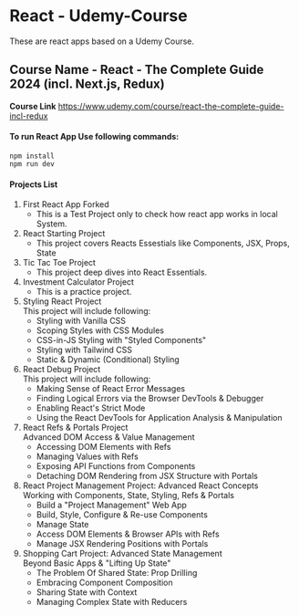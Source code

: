 # React - Udemy-Course
These are react apps based on a Udemy Course.

<h2>Course Name - React - The Complete Guide 2024 (incl. Next.js, Redux)</h2>

<b>Course Link</b>
https://www.udemy.com/course/react-the-complete-guide-incl-redux

<p>
<h4>To run React App Use following commands:</h4>
<p>

```npm
npm install
npm run dev
```

</p>
</P>

<h4>Projects List</h4>
<ol>
  <li>First React App Forked
    <ul>
      <li>This is a Test Project only to check how react app works in local System.</li>
    </ul>
  </li>
  <li>React Starting Project
    <ul>
      <li>This project covers Reacts Essestials like Components, JSX, Props, State</li>
    </ul>
  </li>
  <li>Tic Tac Toe Project
    <ul>
      <li>This project deep dives into React Essentials.</li>
    </ul>
  </li>
  <li>Investment Calculator Project
    <ul>
      <li>This is a practice project.</li>
    </ul>
  </li>
  <li>Styling React Project <br>
  This project will include following:
    <ul>
      <li>Styling with Vanilla CSS</li>
      <li>Scoping Styles with CSS Modules</li>
      <li>CSS-in-JS Styling with "Styled Components"</li>
      <li>Styling with Tailwind CSS</li>
      <li>Static & Dynamic (Conditional) Styling</li>
    </ul>
  </li>
  <li>React Debug Project <br>
  This project will include following:
    <ul>
      <li>Making Sense of React Error Messages</li>
      <li>Finding Logical Errors via the Browser DevTools & Debugger</li>
      <li>Enabling React's Strict Mode</li>
      <li>Using the React DevTools for Application Analysis & Manipulation</li>
    </ul>
  </li>
  <li>React Refs & Portals Project <br>
  Advanced DOM Access & Value Management
    <ul>
      <li>Accessing DOM Elements with Refs</li>
      <li>Managing Values with Refs</li>
      <li>Exposing API Functions from Components</li>
      <li>Detaching DOM Rendering from JSX Structure with Portals</li>
    </ul>
  </li>
  <li>React Project Management Project: Advanced React Concepts<br>
  Working with Components, State, Styling, Refs & Portals
    <ul>
      <li>Build a "Project Management" Web App</li>
      <li>Build, Style, Configure & Re-use Components</li>
      <li>Manage State</li>
      <li>Access DOM Elements & Browser APIs with Refs</li>
      <li>Manage JSX Rendering Positions with Portals</li>
    </ul>
  </li>
  <li>Shopping Cart Project: Advanced State Management<br>
  Beyond Basic Apps & "Lifting Up State"
    <ul>
      <li>The Problem Of Shared State: Prop Drilling
      <li>Embracing Component Composition</li>
      <li>Sharing State with Context</li>
      <li>Managing Complex State with Reducers</li>
    </ul>
  </li>
</ol>
